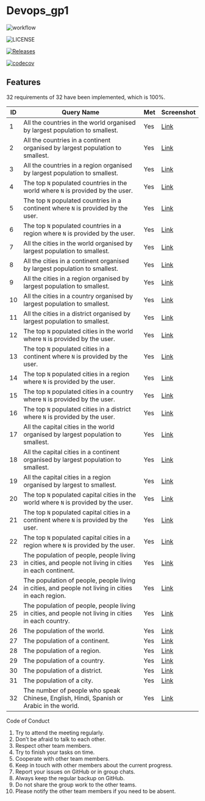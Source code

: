 # Devops_gp1

![workflow](https://github.com/maythazinphyo1/Devops_gp1/actions/workflows/main.yml/badge.svg)

![LICENSE](https://img.shields.io/github/license/maythazinphyo1/sem.svg?style=flat-square)

[![Releases](https://img.shields.io/github/release/maythazinphyo1/Devops_gp1/all.svg?style=flat-square)](https://github.com/maythazinphyo1/Devops_gp1/releases)

[![codecov](https://codecov.io/gh/maythazinphyo1/Devops_gp1/branch/develop/graph/badge.svg?token=FO9WIZ1OVR)](https://codecov.io/gh/maythazinphyo1/Devops_gp1)

## Features

32 requirements of 32 have been implemented, which is 100%.

| ID  | Query Name                                                                                            | Met | Screenshot               |
|-----|-------------------------------------------------------------------------------------------------------|-----|--------------------------|
| 1   | All the countries in the world organised by largest population to smallest.                           | Yes | [Link](img/result1.PNG)  |
| 2   | All the countries in a continent organised by largest population to smallest.                         | Yes | [Link](img/result2.PNG)  |
| 3   | All the countries in a region organised by largest population to smallest.                            | Yes | [Link](img/result3.PNG)  |
| 4   | The top `N` populated countries in the world where `N` is provided by the user.                       | Yes | [Link](img/result4.PNG)  |
| 5   | The top `N` populated countries in a continent where `N` is provided by the user.                     | Yes | [Link](img/result5.PNG)  |
| 6   | The top `N` populated countries in a region where `N` is provided by the user.                        | Yes | [Link](img/result6.PNG)  |
| 7   | All the cities in the world organised by largest population to smallest.                              | Yes | [Link](img/result7.PNG)  |
| 8   | All the cities in a continent organised by largest population to smallest.                            | Yes | [Link](img/result8.PNG)  |
| 9   | All the cities in a region organised by largest population to smallest.                               | Yes | [Link](img/result9.PNG)  |
| 10  | All the cities in a country organised by largest population to smallest.                              | Yes | [Link](img/result10.PNG) |
| 11  | All the cities in a district organised by largest population to smallest.                             | Yes | [Link](img/result11.PNG) |
| 12  | The top `N` populated cities in the world where `N` is provided by the user.                          | Yes | [Link](img/result12.PNG) |
| 13  | The top `N` populated cities in a continent where `N` is provided by the user.                        | Yes | [Link](img/result13.PNG) |
| 14  | The top `N` populated cities in a region where `N` is provided by the user.                           | Yes | [Link](img/result14.PNG) |
| 15  | The top `N` populated cities in a country where `N` is provided by the user.                          | Yes | [Link](img/result15.PNG) |
| 16  | The top `N` populated cities in a district where `N` is provided by the user.                         | Yes | [Link](img/result16.PNG) |
| 17  | All the capital cities in the world organised by largest population to smallest.                      | Yes | [Link](img/result17.PNG) |
| 18  | All the capital cities in a continent organised by largest population to smallest.                    | Yes | [Link](img/result18.PNG) |
| 19  | All the capital cities in a region organised by largest to smallest.                                  | Yes | [Link](img/result19.PNG) |
| 20  | The top `N` populated capital cities in the world  where `N` is provided by the user.                 | Yes | [Link](img/result20.PNG) |
| 21  | The top `N` populated capital cities in a continent where `N` is provided by the user.                | Yes | [Link](img/result21.PNG) |
| 22  | The top `N` populated capital cities in a region where `N` is provided by the user.                   | Yes | [Link](img/result22.PNG) |
| 23  | The population of people, people living in cities, and people not living in cities in each continent. | Yes | [Link](img/result23.PNG) |
| 24  | The population of people, people living in cities, and people not living in cities in each region.    | Yes | [Link](img/result24.PNG) |
| 25  | The population of people, people living in cities, and people not living in cities in each country.   | Yes | [Link](img/result25.PNG) |
| 26  | The population of the world.                                                                          | Yes | [Link](img/result26.PNG) |
| 27  | The population of a continent.                                                                        | Yes | [Link](img/result27.PNG) |
| 28  | The population of a region.                                                                           | Yes | [Link](img/result28.PNG) |
| 29  | The population of a country.                                                                          | Yes | [Link](img/result29.PNG) |
| 30  | The population of a district.                                                                         | Yes | [Link](img/result30.PNG) |
| 31  | The population of a city.                                                                             | Yes | [Link](img/result31.PNG) |
| 32  | The number of people who speak Chinese, English, Hindi, Spanish or Arabic in the world.               | Yes | [Link](img/result32.PNG) |

Code of Conduct
1.	Try to attend the meeting regularly.
2.	Don’t be afraid to talk to each other.
3.	Respect other team members.
4.	Try to finish your tasks on time.
5.	Cooperate with other team members.
6.	Keep in touch with other members about the current progress.
7.	Report your issues on GitHub or in group chats.
8.	Always keep the regular backup on GitHub.
9.	Do not share the group work to the other teams.
10.	Please notify the other team members if you need to be absent.